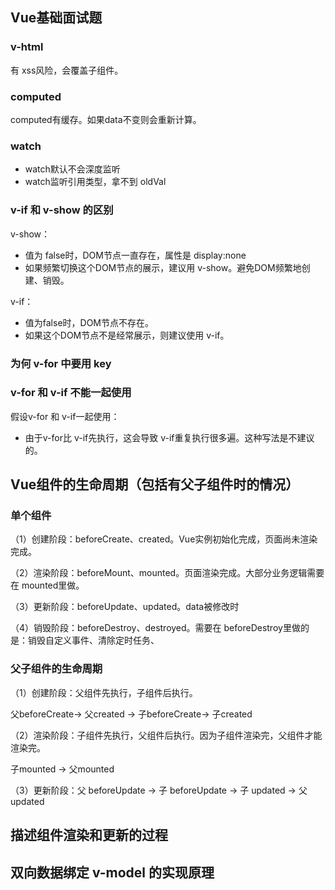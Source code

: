 ## Vue基础面试题



### v-html

有 xss风险，会覆盖子组件。



### computed

computed有缓存。如果data不变则会重新计算。

### watch

- watch默认不会深度监听
- watch监听引用类型，拿不到 oldVal

### v-if 和 v-show 的区别

v-show：

- 值为 false时，DOM节点一直存在，属性是 display:none
- 如果频繁切换这个DOM节点的展示，建议用  v-show。避免DOM频繁地创建、销毁。

v-if：

- 值为false时，DOM节点不存在。
- 如果这个DOM节点不是经常展示，则建议使用 v-if。



### 为何 v-for 中要用 key





### v-for 和 v-if 不能一起使用

假设v-for 和 v-if一起使用：

- 由于v-for比 v-if先执行，这会导致 v-if重复执行很多遍。这种写法是不建议的。



## Vue组件的生命周期（包括有父子组件时的情况）

### 单个组件

（1）创建阶段：beforeCreate、created。Vue实例初始化完成，页面尚未渲染完成。

（2）渲染阶段：beforeMount、mounted。页面渲染完成。大部分业务逻辑需要在 mounted里做。

（3）更新阶段：beforeUpdate、updated。data被修改时

（4）销毁阶段：beforeDestroy、destroyed。需要在 beforeDestroy里做的是：销毁自定义事件、清除定时任务、

### 父子组件的生命周期

（1）创建阶段：父组件先执行，子组件后执行。

父beforeCreate-> 父created -> 子beforeCreate-> 子created

（2）渲染阶段：子组件先执行，父组件后执行。因为子组件渲染完，父组件才能渲染完。

子mounted -> 父mounted

（3）更新阶段：父 beforeUpdate -> 子 beforeUpdate -> 子 updated -> 父updated







## 描述组件渲染和更新的过程



## 双向数据绑定 v-model 的实现原理



